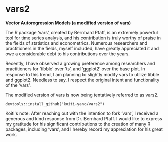 # vars2
**Vector Autoregression Models (a modified version of vars)**

The R package ‘vars’, created by Bernhard Pfaff, is an extremely powerful tool for time series analysis, and his contribution is truly worthy of praise in the fields of statistics and econometrics. Numerous researchers and practitioners in the fields, myself included, have greatly appreciated it and owe a considerable debt to his contributions over the years.

Recently, I have observed a growing preference among researchers and practitioners for ‘tibble’ over ‘ts’, and ‘ggplot2’ over the base plot. In response to this trend, I am planning to slightly modify vars to utilize tibble and ggplot2.  Needless to say, I respect the original intent and functionality of the ‘vars’.

The modified version of vars is now being tentatively referred to as vars2.

```
devtools::install_github("koiti-yano/vars2")
```

Koiti's note: After reaching out with the intention to fork ‘vars’, I received a generous and kind response from Dr. Bernhard Pfaff. I would like to express my gratitude for his significant contributions to the creation of many R packages, including ‘vars’, and I hereby record my appreciation for his great work.
